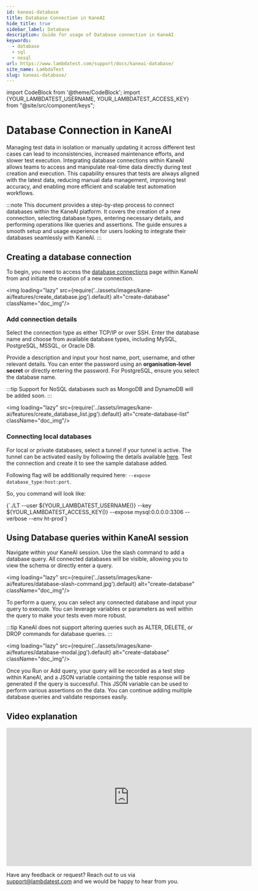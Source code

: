 ```yaml
---
id: kaneai-database
title: Database Connection in KaneAI
hide_title: true
sidebar_label: Database
description: Guide for usage of Database connection in KaneAI
keywords:
  - database
  - sql
  - nosql
url: https://www.lambdatest.com/support/docs/kaneai-database/
site_name: LambdaTest
slug: kaneai-database/
---
```


import CodeBlock from '@theme/CodeBlock';
import {YOUR_LAMBDATEST_USERNAME, YOUR_LAMBDATEST_ACCESS_KEY} from "@site/src/component/keys";

<script type="application/ld+json"
      dangerouslySetInnerHTML={{ __html: JSON.stringify({
       "@context": "https://schema.org",
        "@type": "BreadcrumbList",
        "itemListElement": [{
          "@type": "ListItem",
          "position": 1,
          "name": "LambdaTest",
          "item": "https://www.lambdatest.com"
        },{
          "@type": "ListItem",
          "position": 2,
          "name": "Support",
          "item": "https://www.lambdatest.com/support/docs/"
        },{
          "@type": "ListItem",
          "position": 3,
          "name": "Network Throttling",
          "item": "https://www.lambdatest.com/support/docs/kaneai-database/"
        }]
      })
    }}
></script>

# Database Connection in KaneAI

Managing test data in isolation or manually updating it across different test cases can lead to inconsistencies, increased maintenance efforts, and slower test execution. Integrating database connections within KaneAI allows teams to access and manipulate real-time data directly during test creation and execution. This capability ensures that tests are always aligned with the latest data, reducing manual data management, improving test accuracy, and enabling more efficient and scalable test automation workflows.

:::note
This document provides a step-by-step process to connect databases within the KaneAI platform. It covers the creation of a new connection, selecting database types, entering necessary details, and performing operations like queries and assertions. The guide ensures a smooth setup and usage experience for users looking to integrate their databases seamlessly with KaneAI.
:::

## Creating a database connection

To begin, you need to access the [database connections](https://www.kaneai.lambdatest.com/databases "database connections") page within KaneAI from and initiate the creation of a new connection.

<img loading="lazy" src={require('../assets/images/kane-ai/features/create_database.jpg').default} alt="create-database" className="doc_img"/>


### Add connection details

Select the connection type as either TCP/IP or over SSH. Enter the database name and choose from available database types, including MySQL, PostgreSQL, MSSQL, or Oracle DB.

Provide a description and input your host name, port, username, and other relevant details. You can enter the password using an **organisation-level secret** or directly entering the password. For PostgreSQL, ensure you select the database name.&#x20;

:::tip
Support for NoSQL databases such as MongoDB and DynamoDB will be added soon.
:::

<img loading="lazy" src={require('../assets/images/kane-ai/features/create_database_list.jpg').default} alt="create-database-list" className="doc_img"/>

### Connecting local databases

For local or private databases, select a tunnel if your tunnel is active. The tunnel can be activated easily by following the details available [here](https://www.lambdatest.com/support/docs/kane-ai-geolocation-tunnel-proxy/#tunnel-support). Test the connection and create it to see the sample database added.


Following flag will be additionally required here: `--expose database_type:host:port`. 

So, you command will look like:
<div className="lambdatest__codeblock">
<CodeBlock className="language-bash">
{`./LT --user ${YOUR_LAMBDATEST_USERNAME()} --key ${YOUR_LAMBDATEST_ACCESS_KEY()} --expose mysql:0.0.0.0:3306 --verbose --env ht-prod`}
</CodeBlock>
</div>


## Using Database queries within KaneAI session

Navigate within your KaneAI session. Use the slash command to add a database query. All connected databases will be visible, allowing you to view the schema or directly enter a query.

<img loading="lazy" src={require('../assets/images/kane-ai/features/database-slash-command.jpg').default} alt="create-database" className="doc_img"/>

To perform a query, you can select any connected database and input your query to execute. You can leverage variables or parameters as well within the query to make your tests even more robust.

:::tip
KaneAI does not support altering queries such as ALTER, DELETE, or DROP commands for database queries.
:::

<img loading="lazy" src={require('../assets/images/kane-ai/features/database-modal.jpg').default} alt="create-database" className="doc_img"/>

Once you Run or Add query, your query will be recorded as a test step within KaneAI, and a JSON variable containing the table response will be generated if the query is successful. This JSON variable can be used to perform various assertions on the data. You can continue adding multiple database queries and validate responses easily.

## Video explanation

<iframe src="https://app.trupeer.ai/embed?slug=sMHMyK6dl" width="640" height="360" frameborder="0" allowfullscreen="true"></iframe>


Have any feedback or request? Reach out to us via [support@lambdatest.com](mailto:support@lambdatest.com) and we would be happy to hear from you.
